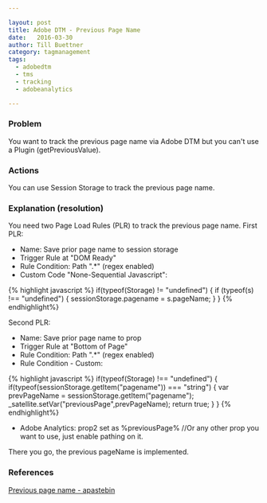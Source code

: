 ```yaml
---

layout: post
title: Adobe DTM - Previous Page Name
date:   2016-03-30
author: Till Buettner
category: tagmanagement
tags:
  - adobedtm
  - tms
  - tracking
  - adobeanalytics

---
```


### Problem

You want to track the previous page name via Adobe DTM but you can't use a Plugin (getPreviousValue).

### Actions

You can use Session Storage to track the previous page name.

### Explanation (resolution)

You need two Page Load Rules (PLR) to track the previous page name. First PLR:

- Name: Save prior page name to session storage
- Trigger Rule at "DOM Ready"
- Rule Condition: Path ".*" (regex enabled)
- Custom Code "None-Sequential Javascript":

{% highlight javascript %}
if(typeof(Storage) != "undefined") {
  if (typeof(s) !== "undefined") {
    sessionStorage.pagename = s.pageName;
  }
}
{% endhighlight%}

Second PLR:

- Name: Save prior page name to prop
- Trigger Rule at "Bottom of Page"
- Rule Condition: Path ".*" (regex enabled)
- Rule Condition - Custom:

{% highlight javascript %}
if(typeof(Storage) !== "undefined") {
  if(typeof(sessionStorage.getItem("pagename")) === "string") {
    var prevPageName = sessionStorage.getItem("pagename");
    _satellite.setVar("previousPage",prevPageName);
    return true;
  }
}
{% endhighlight%}

- Adobe Analytics: prop2 set as %previousPage% //Or any other prop you want to use, just enable pathing on it.

There you go, the previous pageName is implemented.

### References
[Previous page name - apastebin](http://apastebin.tumblr.com/post/139627646180/adobe-analytics-dtm-previous-pagename)
